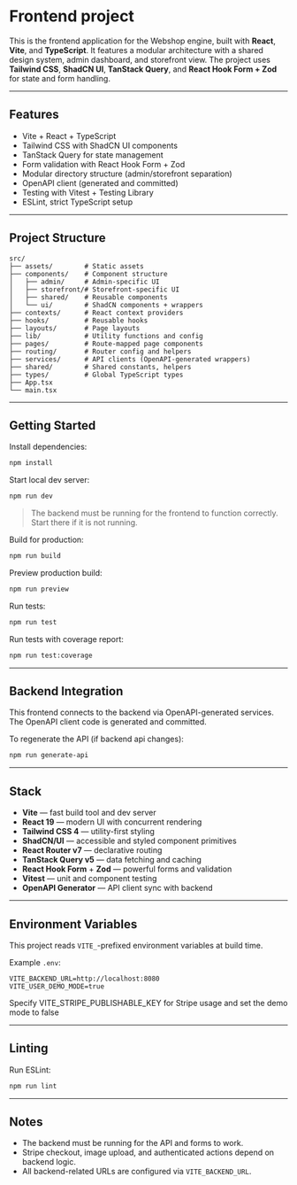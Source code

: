 # Frontend project

This is the frontend application for the Webshop engine, 
built with **React**, **Vite**, and **TypeScript**. 
It features a modular architecture with a shared design system, admin dashboard,
and storefront view. The project uses **Tailwind CSS**, **ShadCN UI**, **TanStack Query**, 
and **React Hook Form + Zod** for state and form handling.

---

## Features

- Vite + React + TypeScript
- Tailwind CSS with ShadCN UI components
- TanStack Query for state management
- Form validation with React Hook Form + Zod
- Modular directory structure (admin/storefront separation)
- OpenAPI client (generated and committed)
- Testing with Vitest + Testing Library
- ESLint, strict TypeScript setup

---

## Project Structure

```
src/
├── assets/        # Static assets
├── components/    # Component structure
│   ├── admin/     # Admin-specific UI
│   ├── storefront/# Storefront-specific UI
│   ├── shared/    # Reusable components
│   └── ui/        # ShadCN components + wrappers
├── contexts/      # React context providers
├── hooks/         # Reusable hooks
├── layouts/       # Page layouts
├── lib/           # Utility functions and config
├── pages/         # Route-mapped page components
├── routing/       # Router config and helpers
├── services/      # API clients (OpenAPI-generated wrappers)
├── shared/        # Shared constants, helpers
├── types/         # Global TypeScript types
├── App.tsx
└── main.tsx
```

---

## Getting Started

Install dependencies:

```bash
npm install
```

Start local dev server:

```bash
npm run dev
```

> The backend must be running for the frontend to function correctly. Start there if it is not running.

Build for production:

```bash
npm run build
```

Preview production build:

```bash
npm run preview
```

Run tests:

```bash
npm run test
```

Run tests with coverage report:

```bash
npm run test:coverage
```

---

## Backend Integration

This frontend connects to the backend via OpenAPI-generated services. The OpenAPI client code is generated and committed.

To regenerate the API (if backend api changes):

```bash
npm run generate-api
```

---

## Stack

- **Vite** — fast build tool and dev server
- **React 19** — modern UI with concurrent rendering
- **Tailwind CSS 4** — utility-first styling
- **ShadCN/UI** — accessible and styled component primitives
- **React Router v7** — declarative routing
- **TanStack Query v5** — data fetching and caching
- **React Hook Form** + **Zod** — powerful forms and validation
- **Vitest** — unit and component testing
- **OpenAPI Generator** — API client sync with backend

---

## Environment Variables

This project reads `VITE_`-prefixed environment variables at build time.

Example `.env`:

```dotenv
VITE_BACKEND_URL=http://localhost:8080
VITE_USER_DEMO_MODE=true
```
 Specify VITE_STRIPE_PUBLISHABLE_KEY for Stripe usage and set the demo mode to false

---

## Linting

Run ESLint:

```bash
npm run lint
```

---

## Notes

- The backend must be running for the API and forms to work.
- Stripe checkout, image upload, and authenticated actions depend on backend logic.
- All backend-related URLs are configured via `VITE_BACKEND_URL`.
